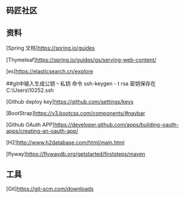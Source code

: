 ##  码匠社区

##  资料
[Spring 文档]https://spring.io/guides

[Thymeleaf]https://spring.io/guides/gs/serving-web-content/

[es]https://elasticsearch.cn/explore

##git中输入生成公钥丶私钥 命令
ssh-keygen - t rsa  密钥保存在C:\Users\10252\.ssh

[Github deploy key]https://github.com/settings/keys

[BootStrap]https://v3.bootcss.com/components/#navbar

[Github OAuth APP]https://developer.github.com/apps/building-oauth-apps/creating-an-oauth-app/

[H2]http://www.h2database.com/html/main.html

[flyway]https://flywaydb.org/getstarted/firststeps/maven


##  工具
[Git]https://git-scm.com/downloads